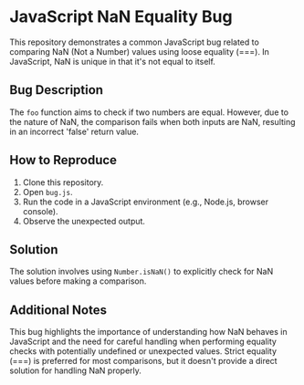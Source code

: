 # JavaScript NaN Equality Bug

This repository demonstrates a common JavaScript bug related to comparing NaN (Not a Number) values using loose equality (===).  In JavaScript, NaN is unique in that it's not equal to itself.

## Bug Description
The `foo` function aims to check if two numbers are equal. However, due to the nature of NaN, the comparison fails when both inputs are NaN, resulting in an incorrect 'false' return value.

## How to Reproduce
1. Clone this repository.
2. Open `bug.js`.
3. Run the code in a JavaScript environment (e.g., Node.js, browser console).
4. Observe the unexpected output.

## Solution
The solution involves using `Number.isNaN()` to explicitly check for NaN values before making a comparison.

## Additional Notes
This bug highlights the importance of understanding how NaN behaves in JavaScript and the need for careful handling when performing equality checks with potentially undefined or unexpected values.  Strict equality (===) is preferred for most comparisons, but it doesn't provide a direct solution for handling NaN properly.